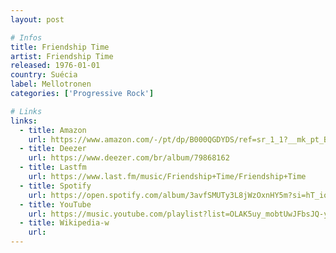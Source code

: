 ```yaml
---
layout: post

# Infos
title: Friendship Time
artist: Friendship Time
released: 1976-01-01
country: Suécia
label: Mellotronen
categories: ['Progressive Rock']

# Links
links:
  - title: Amazon
    url: https://www.amazon.com/-/pt/dp/B000QGDYDS/ref=sr_1_1?__mk_pt_BR=%C3%85M%C3%85%C5%BD%C3%95%C3%91&dchild=1&keywords=friendship+time&qid=1615522917&s=music&sr=1-1
  - title: Deezer
    url: https://www.deezer.com/br/album/79868162
  - title: Lastfm
    url: https://www.last.fm/music/Friendship+Time/Friendship+Time
  - title: Spotify
    url: https://open.spotify.com/album/3avfSMUTy3L8jWzOxnHY5m?si=hT_ioVZgSyGhczM80MAYWg
  - title: YouTube
    url: https://music.youtube.com/playlist?list=OLAK5uy_mobtUwJFbsJQ-yrvACy44klpX2wcuM3P4
  - title: Wikipedia-w
    url:
---
```

